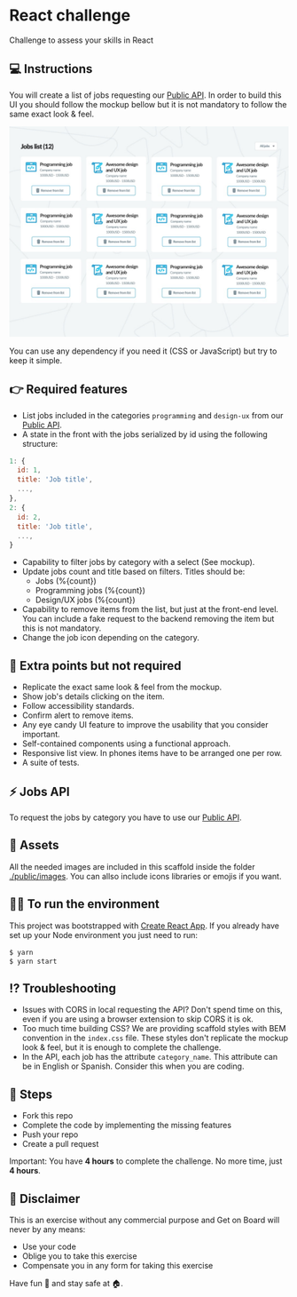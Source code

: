# React challenge

Challenge to assess your skills in React

## 💻 Instructions

You will create a list of jobs requesting our [Public API](https://api-doc.getonbrd.com/). In order to build this UI you should follow the mockup bellow but it is not mandatory to follow the same exact look & feel.

![Mockup](./public/images/challenge-mockup.jpg)

You can use any dependency if you need it (CSS or JavaScript) but try to keep it simple.

## 👉 Required features

- List jobs included in the categories `programming` and `design-ux` from our [Public API](https://api-doc.getonbrd.com/).
- A state in the front with the jobs serialized by id using the following structure:
```javascript
1: {
  id: 1,
  title: 'Job title',
  ...,
},
2: {
  id: 2,
  title: 'Job title',
  ...,
}
```
- Capability to filter jobs by category with a select (See mockup).
- Update jobs count and title based on filters. Titles should be:
  - Jobs (%{count})
  - Programming jobs (%{count})
  - Design/UX jobs (%{count})
- Capability to remove items from the list, but just at the front-end level. You can include a fake request to the backend removing the item but this is not mandatory.
- Change the job icon depending on the category.

## 🙌 Extra points but not required

- Replicate the exact same look & feel from the mockup.
- Show job's details clicking on the item.
- Follow accessibility standards.
- Confirm alert to remove items.
- Any eye candy UI feature to improve the usability that you consider important.
- Self-contained components using a functional approach.
- Responsive list view. In phones items have to be arranged one per row.
- A suite of tests.

## ⚡️ Jobs API

To request the jobs by category you have to use our [Public API](https://api-doc.getonbrd.com/).

## 📸 Assets
All the needed images are included in this scaffold inside the folder [./public/images](./public/images). You can allso include icons libraries or emojis if you want.

## 👩‍💻 To run the environment

This project was bootstrapped with [Create React App](https://github.com/facebook/create-react-app). If you already have set up your Node environment you just need to run: 

```shell
$ yarn
$ yarn start
```

## ⁉️ Troubleshooting
- Issues with CORS in local requesting the API? Don't spend time on this, even if you are using a browser extension to skip CORS it is ok.
- Too much time building CSS? We are providing scaffold styles with BEM convention in the `index.css` file. These styles don't replicate the mockup look & feel, but it is enough to complete the challenge.
- In the API, each job has the attribute `category_name`. This attribute can be in English or Spanish. Consider this when you are coding.

## 🦶 Steps

- Fork this repo
- Complete the code by implementing the missing features
- Push your repo
- Create a pull request

Important: You have **4 hours** to complete the challenge. No more time, just **4 hours**.

## 📃 Disclaimer

This is an exercise without any commercial purpose and Get on Board will never by any means:

- Use your code
- Oblige you to take this exercise
- Compensate you in any form for taking this exercise

Have fun 🥳 and stay safe at 🏠.
